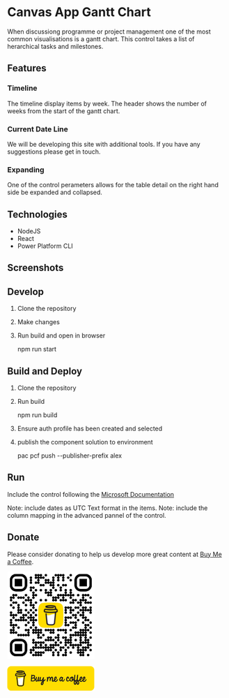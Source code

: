 # Canvas App Gantt Chart
When discussiong programme or project management one of the most common visualisations is a gantt chart. This control takes a list of herarchical tasks and milestones.

## Features
### Timeline
The timeline display items by week. The header shows the number of weeks from the start of the gantt chart.

### Current Date Line
We will be developing this site with additional tools. If you have any suggestions please get in touch.

### Expanding
One of the control perameters allows for the table detail on the right hand side be expanded and collapsed.

## Technologies
- NodeJS
- React
- Power Platform CLI

## Screenshots

## Develop
1. Clone the repository
2. Make changes
3. Run build and open in browser

    npm run start

## Build and Deploy
1. Clone the repository
2. Run build

    npm run build

3. Ensure auth profile has been created and selected
4. publish the component solution to environment

    pac pcf push --publisher-prefix alex
    
## Run
Include the control following the [Microsoft Documentation](https://learn.microsoft.com/en-us/power-apps/developer/component-framework/component-framework-for-canvas-apps#add-components-to-a-canvas-app)

Note: include dates as UTC Text format in the items.
Note: include the column mapping in the advanced pannel of the control.

## Donate
Please consider donating to help us develop more great content at [Buy Me a Coffee](https://www.buymeacoffee.com/alexbakerwong).

[<img src="readmeextra/bmc_qr.png" alt="Buy Me a Coffee QR Code" width="200"/>](https://www.buymeacoffee.com/alexbakerwong)

[<img src="readmeextra/bmc-button.png" alt="Buy Me a Coffee Logo" width="200"/>](https://www.buymeacoffee.com/alexbakerwong)

